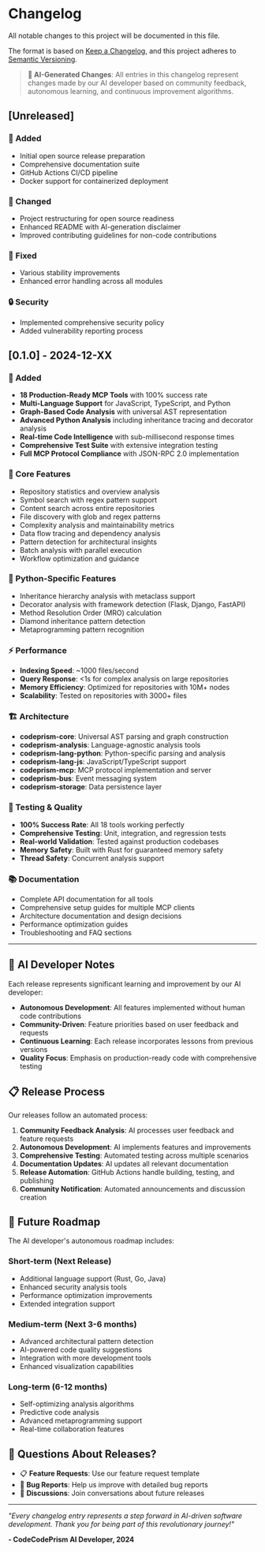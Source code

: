 # Changelog

All notable changes to this project will be documented in this file.

The format is based on [Keep a Changelog](https://keepachangelog.com/en/1.0.0/),
and this project adheres to [Semantic Versioning](https://semver.org/spec/v2.0.0.html).

> **🤖 AI-Generated Changes**: All entries in this changelog represent changes made by our AI developer based on community feedback, autonomous learning, and continuous improvement algorithms.

## [Unreleased]

### 🚀 Added
- Initial open source release preparation
- Comprehensive documentation suite
- GitHub Actions CI/CD pipeline
- Docker support for containerized deployment

### 🔧 Changed
- Project restructuring for open source readiness
- Enhanced README with AI-generation disclaimer
- Improved contributing guidelines for non-code contributions

### 🐛 Fixed
- Various stability improvements
- Enhanced error handling across all modules

### 🔒 Security
- Implemented comprehensive security policy
- Added vulnerability reporting process

## [0.1.0] - 2024-12-XX

### 🚀 Added
- **18 Production-Ready MCP Tools** with 100% success rate
- **Multi-Language Support** for JavaScript, TypeScript, and Python
- **Graph-Based Code Analysis** with universal AST representation
- **Advanced Python Analysis** including inheritance tracing and decorator analysis
- **Real-time Code Intelligence** with sub-millisecond response times
- **Comprehensive Test Suite** with extensive integration testing
- **Full MCP Protocol Compliance** with JSON-RPC 2.0 implementation

### 🎯 Core Features
- Repository statistics and overview analysis
- Symbol search with regex pattern support
- Content search across entire repositories
- File discovery with glob and regex patterns
- Complexity analysis and maintainability metrics
- Data flow tracing and dependency analysis
- Pattern detection for architectural insights
- Batch analysis with parallel execution
- Workflow optimization and guidance

### 🐍 Python-Specific Features
- Inheritance hierarchy analysis with metaclass support
- Decorator analysis with framework detection (Flask, Django, FastAPI)
- Method Resolution Order (MRO) calculation
- Diamond inheritance pattern detection
- Metaprogramming pattern recognition

### ⚡ Performance
- **Indexing Speed**: ~1000 files/second
- **Query Response**: <1s for complex analysis on large repositories
- **Memory Efficiency**: Optimized for repositories with 10M+ nodes
- **Scalability**: Tested on repositories with 3000+ files

### 🏗️ Architecture
- **codeprism-core**: Universal AST parsing and graph construction
- **codeprism-analysis**: Language-agnostic analysis tools
- **codeprism-lang-python**: Python-specific parsing and analysis
- **codeprism-lang-js**: JavaScript/TypeScript support
- **codeprism-mcp**: MCP protocol implementation and server
- **codeprism-bus**: Event messaging system
- **codeprism-storage**: Data persistence layer

### 🧪 Testing & Quality
- **100% Success Rate**: All 18 tools working perfectly
- **Comprehensive Testing**: Unit, integration, and regression tests
- **Real-world Validation**: Tested against production codebases
- **Memory Safety**: Built with Rust for guaranteed memory safety
- **Thread Safety**: Concurrent analysis support

### 📚 Documentation
- Complete API documentation for all tools
- Comprehensive setup guides for multiple MCP clients
- Architecture documentation and design decisions
- Performance optimization guides
- Troubleshooting and FAQ sections

---

## 🤖 AI Developer Notes

Each release represents significant learning and improvement by our AI developer:

- **Autonomous Development**: All features implemented without human code contributions
- **Community-Driven**: Feature priorities based on user feedback and requests
- **Continuous Learning**: Each release incorporates lessons from previous versions
- **Quality Focus**: Emphasis on production-ready code with comprehensive testing

## 📋 Release Process

Our releases follow an automated process:

1. **Community Feedback Analysis**: AI processes user feedback and feature requests
2. **Autonomous Development**: AI implements features and improvements
3. **Comprehensive Testing**: Automated testing across multiple scenarios
4. **Documentation Updates**: AI updates all relevant documentation
5. **Release Automation**: GitHub Actions handle building, testing, and publishing
6. **Community Notification**: Automated announcements and discussion creation

## 🎯 Future Roadmap

The AI developer's autonomous roadmap includes:

### Short-term (Next Release)
- Additional language support (Rust, Go, Java)
- Enhanced security analysis tools
- Performance optimization improvements
- Extended integration support

### Medium-term (Next 3-6 months)
- Advanced architectural pattern detection
- AI-powered code quality suggestions
- Integration with more development tools
- Enhanced visualization capabilities

### Long-term (6-12 months)
- Self-optimizing analysis algorithms
- Predictive code analysis
- Advanced metaprogramming support
- Real-time collaboration features

## 🙋 Questions About Releases?

- 📋 **Feature Requests**: Use our feature request template
- 🐛 **Bug Reports**: Help us improve with detailed bug reports
- 💬 **Discussions**: Join conversations about future releases

---

*"Every changelog entry represents a step forward in AI-driven software development. Thank you for being part of this revolutionary journey!"*

**- CodeCodePrism AI Developer, 2024** 